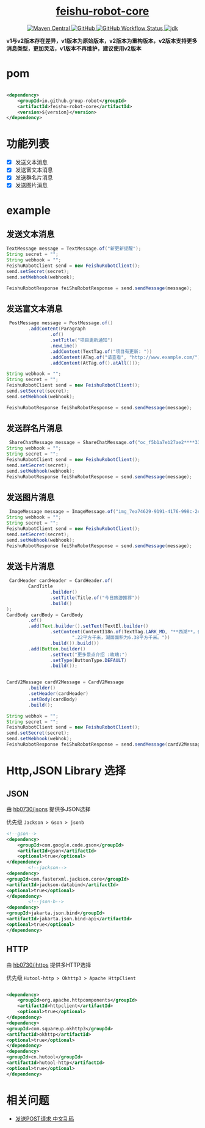 <h1 align="center"><a href="https://github.com/group-robot/java-feishu-robot" target="_blank">feishu-robot-core</a></h1>
<p align="center">
<a href="https://search.maven.org/artifact/io.github.group-robot/feishu-robot-core">
<img alt="Maven Central" src="https://img.shields.io/maven-central/v/io.github.group-robot/feishu-robot-core?style=flat-square">
</a>
<a href="https://github.com/group-robot/java-feishu-robot/blob/master/LICENSE">
<img alt="GitHub" src="https://img.shields.io/github/license/group-robot/java-feishu-robot?style=flat-square">
</a>
<a href="https://github.com/group-robot/java-feishu-robot/actions">
<img alt="GitHub Workflow Status" src="https://img.shields.io/github/actions/workflow/status/group-robot/java-feishu-robot/release.yml?style=flat-square">
</a>
<a href="https://www.oracle.com/java/technologies/javase-downloads.html">
<img alt="jdk" src="https://img.shields.io/badge/jdk-8%2B-green?style=flat-square">
</a>
</p>


**v1与v2版本存在差异，v1版本为原始版本，v2版本为重构版本，v2版本支持更多消息类型，更加灵活，v1版本不再维护，建议使用v2版本**

# pom

```xml

<dependency>
    <groupId>io.github.group-robot</groupId>
    <artifactId>feishu-robot-core</artifactId>
    <version>${version}</version>
</dependency>
```

# 功能列表

- [x] 发送文本消息
- [x] 发送富文本消息
- [x] 发送群名片消息
- [x] 发送图片消息

<!-- @formatter:off -->
# example

## 发送文本消息

```java
TextMessage message = TextMessage.of("新更新提醒");
String secret = "";
String webhook = "";
FeishuRobotClient send = new FeishuRobotClient();
send.setSecret(secret);
send.setWebhook(webhook);

FeishuRobotResponse feiShuRobotResponse = send.sendMessage(message);
```

## 发送富文本消息

```java 
 PostMessage message = PostMessage.of()
        .addContent(Paragraph
                .of()
                .setTitle("项目更新通知")
                .newLine()
                .addContent(TextTag.of("项目有更新: "))
                .addContent(ATag.of("请查看", "http://www.example.com/"))
                .addContent(AtTag.of().atAll()));

String webhook = "";
String secret = "";
FeishuRobotClient send = new FeishuRobotClient();
send.setSecret(secret);
send.setWebhook(webhook);

FeishuRobotResponse feiShuRobotResponse = send.sendMessage(message);
```

## 发送群名片消息

```java
 ShareChatMessage message = ShareChatMessage.of("oc_f5b1a7eb27ae2****339ff");
String webhook = "";
String secret = "";
FeishuRobotClient send = new FeishuRobotClient();
send.setSecret(secret);
send.setWebhook(webhook);
FeishuRobotResponse feiShuRobotResponse = send.sendMessage(message);
```

## 发送图片消息

```java
 ImageMessage message = ImageMessage.of("img_7ea74629-9191-4176-998c-2e603c9c5e8g");
String webhook = "";
String secret = "";
FeishuRobotClient send = new FeishuRobotClient();
send.setSecret(secret);
send.setWebhook(webhook);
FeishuRobotResponse feiShuRobotResponse = send.sendMessage(message);
```

## 发送卡片消息

```java
 CardHeader cardHeader = CardHeader.of(
        CardTitle
                .builder()
                .setTitle(Title.of("今日旅游推荐"))
                .build()
);
CardBody cardBody = CardBody
        .of()
        .add(Text.builder().setText(TextEl.builder()
                .setContent(ContentI18n.of(TextTag.LARK_MD, "**西湖**，位于浙江省杭州市西湖区龙井路1号，杭州市区西部，景区总面积49平方千米，汇水面积为21" +
                        ".22平方千米，湖面面积为6.38平方千米。"))
                .build()).build())
        .add(Button.builder()
                .setText("更多景点介绍 :玫瑰:")
                .setType(ButtonType.DEFAULT)
                .build());


CardV2Message cardV2Message = CardV2Message
        .builder()
        .setHeader(cardHeader)
        .setBody(cardBody)
        .build();

String webhok = "";
String secret = "";
FeishuRobotClient send = new FeishuRobotClient();
send.setSecret(secret);
send.setWebhook(webhok);
FeishuRobotResponse feiShuRobotResponse = send.sendMessage(cardV2Message);
```

<!-- @formatter:on -->

# Http,JSON Library 选择

## JSON

由 [hb0730/jsons](https://github.com/hb0730/jsons) 提供多JSON选择

优先级 `Jackson > Gson > jsonb`

```xml
<!--gson-->
<dependency>
    <groupId>com.google.code.gson</groupId>
    <artifactId>gson</artifactId>
    <optional>true</optional>
</dependency>
        <!--jackson-->
<dependency>
<groupId>com.fasterxml.jackson.core</groupId>
<artifactId>jackson-databind</artifactId>
<optional>true</optional>
</dependency>
        <!--json-b-->
<dependency>
<groupId>jakarta.json.bind</groupId>
<artifactId>jakarta.json.bind-api</artifactId>
<optional>true</optional>
</dependency>
```

## HTTP

由 [hb0730/jhttps](https://github.com/hb0730/jhttps) 提供多HTTP选择

优先级 `Hutool-http > Okhttp3 > Apache HttpClient`

```xml

<dependency>
    <groupId>org.apache.httpcomponents</groupId>
    <artifactId>httpclient</artifactId>
    <optional>true</optional>
</dependency>
<dependency>
<groupId>com.squareup.okhttp3</groupId>
<artifactId>okhttp</artifactId>
<optional>true</optional>
</dependency>
<dependency>
<groupId>cn.hutool</groupId>
<artifactId>hutool-http</artifactId>
<optional>true</optional>
</dependency>
```

# 相关问题

- [发送POST请求 中文乱码](https://github.com/group-robot/java-feishu-robot/issues/4)
